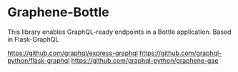 # Graphene-Bottle

This library enables GraphQL-ready endpoints in a Bottle application. Based in Flask-GraphQL


https://github.com/graphql/express-graphql
https://github.com/graphql-python/flask-graphql
https://github.com/graphql-python/graphene-gae